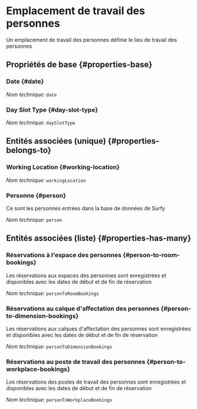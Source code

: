 # Emplacement de travail des personnes
<!--- THIS FILE IS GENERATED PLEASE DO NOT EDIT IT DIRECTLY --->

Un emplacement de travail des personnes définie le lieu de travail des personnes

<OH code="personWorkingLocation"/>


## Propriétés de base {#properties-base}

### Date {#date}



*Nom technique:* ```date```
<PH code="personWorkingLocation:date"/>

### Day Slot Type {#day-slot-type}



*Nom technique:* ```daySlotType```
<PH code="personWorkingLocation:daySlotType"/>


## Entités associées (unique) {#properties-belongs-to}

###  Working Location {#working-location}



*Nom technique:* ```workingLocation```
<PH code="personWorkingLocation:workingLocation"/>

### Personne {#person}

Ce sont les personnes entrées dans la base de données de Surfy

*Nom technique:* ```person```
<PH code="personWorkingLocation:person"/>


## Entités associées (liste) {#properties-has-many}

### Réservations à l'espace des personnes {#person-to-room-bookings}

Les réservations aux espaces des personnes sont enregistrées et disponibles avec les dates de début et de fin de réservation

*Nom technique:* ```personToRoomBookings```
<PH code="personWorkingLocation:personToRoomBookings"/>

### Réservations au calque d'affectation des personnes {#person-to-dimension-bookings}

Les réservations aux calques d'affectation des personnes sont enregistrées et disponibles avec les dates de début et de fin de réservation

*Nom technique:* ```personToDimensionBookings```
<PH code="personWorkingLocation:personToDimensionBookings"/>

### Réservations au poste de travail des personnes {#person-to-workplace-bookings}

Les réservations des postes de travail des personnes sont enregistrées et disponibles avec les dates de début et de fin de réservation

*Nom technique:* ```personToWorkplaceBookings```
<PH code="personWorkingLocation:personToWorkplaceBookings"/>




